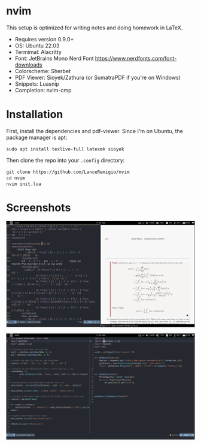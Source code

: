 
# nvim

 This setup is optimized for writing notes and doing homework in LaTeX. 
* Requires version 0.9.0+
* OS: Ubuntu 22.03
* Termimal: Alacritty
* Font: JetBrains Mono Nerd Font https://www.nerdfonts.com/font-downloads
* Colorscheme: Sherbet
* PDF Viewer: Sioyek/Zathura (or SumatraPDF if you're on Windows)
* Snippets: Luasnip
* Completion: nvim-cmp

# Installation

First, install the dependencies and pdf-viewer. Since I'm on Ubuntu, the package manager is apt:

````
sudo apt install texlive-full latexmk sioyek
````
Then clone the repo into your `.config` directory:
````
git clone https://github.com/LanceRemigio/nvim
cd nvim 
nvim init.lua
````
# Screenshots

![editing a tex file](./png/edittexfile.png)

![editing a python file](./png/editpyfile.png)

